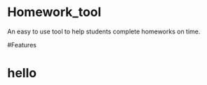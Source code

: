 # Homework_tool
An easy to use tool to help students complete homeworks on time.

#Features

<h1> hello </h1>
